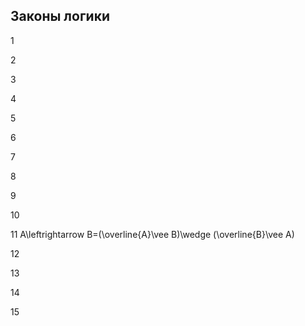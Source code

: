 ## Законы логики


1



2



3



4



5



6



7



8



9



10



11 A\leftrightarrow B=(\overline{A}\vee B)\wedge (\overline{B}\vee A)



12



13



14



15


